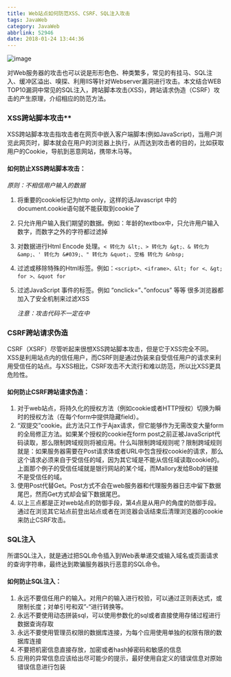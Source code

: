 ```yaml
---
title: Web站点如何防范XSS、CSRF、SQL注入攻击
tags: JavaWeb
category: JavaWeb
abbrlink: 52946
date: 2018-01-24 13:44:36
---
```

![image](http://ovi3ob9p4.bkt.clouddn.com/TIETU/CT0100.jpg)

对Web服务器的攻击也可以说是形形色色、种类繁多，常见的有挂马、SQL注入、缓冲区溢出、嗅探、利用IIS等针对Webserver漏洞进行攻击。本文结合WEB TOP10漏洞中常见的SQL注入，跨站脚本攻击(XSS)，跨站请求伪造（CSRF）攻击的产生原理，介绍相应的防范方法。
<!--more-->

### XSS跨站脚本攻击**

XSS跨站脚本攻击指攻击者在网页中嵌入客户端脚本(例如JavaScript)，当用户浏览此网页时，脚本就会在用户的浏览器上执行，从而达到攻击者的目的，比如获取用户的Cookie，导航到恶意网站，携带木马等。

#### **如何防止XSS跨站脚本攻击：**

*原则：不相信用户输入的数据*

1. 将重要的cookie标记为http only，这样的话Javascript 中的document.cookie语句就不能获取到cookie了

2. 只允许用户输入我们期望的数据。例如：年龄的textbox中，只允许用户输入数字，而数字之外的字符都过滤掉

3. 对数据进行Html Encode 处理。`< 转化为 &lt;、> 转化为 &gt;、& 转化为 &amp;、' 转化为 &#039;、" 转化为 &quot;、空格 转化为 &nbsp;`

4. 过滤或移除特殊的Html标签。例如：`<script>、<iframe>、&lt; for <、&gt; for >、&quot for`

5. 过滤JavaScript 事件的标签。例如 “onclick=”、”onfocus” 等等 
   很多浏览器都加入了安全机制来过滤XSS

   *注意：攻击代码不一定在<script></script>中*

### **CSRF跨站请求伪造**

CSRF（XSRF）尽管听起来很想XSS跨站脚本攻击，但是它于XSS完全不同。XSS是利用站点内的信任用户，而CSRF则是通过伪装来自受信任用户的请求来利用受信任的站点。与XSS相比，CSRF攻击不大流行和难以防范，所以比XSS更具危险性。

#### **如何防止CSRF跨站请求伪造：**

1. 对于web站点，将持久化的授权方法（例如cookie或者HTTP授权）切换为瞬时的授权方法（在每个form中提供隐藏field）。
2. “双提交”cookie。此方法只工作于Ajax请求，但它能够作为无需改变大量form的全局修正方法。如果某个授权的cookie在form post之前正被JavaScript代码读取，那么限制跨域规则将被应用。什么叫限制跨域规则呢？限制跨域规则就是：如果服务器需要在Post请求体或者URL中包含授权cookie的请求，那么这个请求必须来自于受信任的域，因为其它域是不能从信任域读取cookie的。上面那个例子的受信任域就是银行网站的某个域，而Mallory发给Bob的链接不是受信任的域。
3. 使用Post代替Get。Post方式不会在web服务器和代理服务器日志中留下数据尾巴，然而Get方式却会留下数据尾巴。
4. 以上三点都是正对web站点的防御手段，第4点是从用户的角度的防御手段。通过在浏览其它站点前登出站点或者在浏览器会话结束后清理浏览器的cookie来防止CSRF攻击。

### **SQL注入**

所谓SQL注入，就是通过把SQL命令插入到Web表单递交或输入域名或页面请求的查询字符串，最终达到欺骗服务器执行恶意的SQL命令。

#### **如何防止SQL注入：**

1. 永远不要信任用户的输入。对用户的输入进行校验，可以通过正则表达式，或限制长度；对单引号和双”-“进行转换等。
2. 永远不要使用动态拼装sql，可以使用参数化的sql或者直接使用存储过程进行数据查询存取
3. 永远不要使用管理员权限的数据库连接，为每个应用使用单独的权限有限的数据库连接
4. 不要把机密信息直接存放，加密或者hash掉密码和敏感的信息
5. 应用的异常信息应该给出尽可能少的提示，最好使用自定义的错误信息对原始错误信息进行包装
